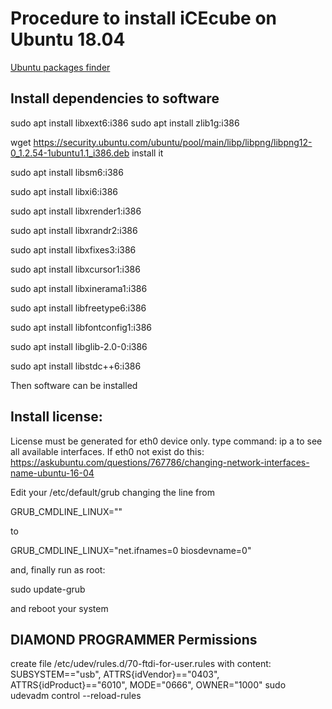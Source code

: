 # Procedure to install iCEcube on Ubuntu 18.04

[Ubuntu packages finder](https://packages.ubuntu.com)

## Install dependencies to software

sudo apt install libxext6:i386
sudo apt install zlib1g:i386

wget https://security.ubuntu.com/ubuntu/pool/main/libp/libpng/libpng12-0_1.2.54-1ubuntu1.1_i386.deb
install it

sudo apt install libsm6:i386

sudo apt install libxi6:i386

sudo apt install libxrender1:i386

sudo apt install libxrandr2:i386

sudo apt install libxfixes3:i386

sudo apt install libxcursor1:i386

sudo apt install libxinerama1:i386

sudo apt install libfreetype6:i386

sudo apt install libfontconfig1:i386

sudo apt install libglib-2.0-0:i386

sudo apt install libstdc++6:i386

Then software can be installed

## Install license:
License must be generated for eth0 device only.
type command: ip a
to see all available interfaces.
If eth0 not exist do this: 
https://askubuntu.com/questions/767786/changing-network-interfaces-name-ubuntu-16-04

Edit your /etc/default/grub changing the line from

GRUB_CMDLINE_LINUX=""

to

GRUB_CMDLINE_LINUX="net.ifnames=0 biosdevname=0"

and, finally run as root:

sudo update-grub

and reboot your system

## DIAMOND PROGRAMMER Permissions
create file /etc/udev/rules.d/70-ftdi-for-user.rules with content:
SUBSYSTEM=="usb", ATTRS{idVendor}=="0403", ATTRS{idProduct}=="6010", MODE="0666", OWNER="1000"
sudo udevadm control --reload-rules



